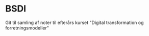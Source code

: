 # BSDI
Git til samling af noter til efterårs kurset "Digital transformation og forretningsmodeller"
